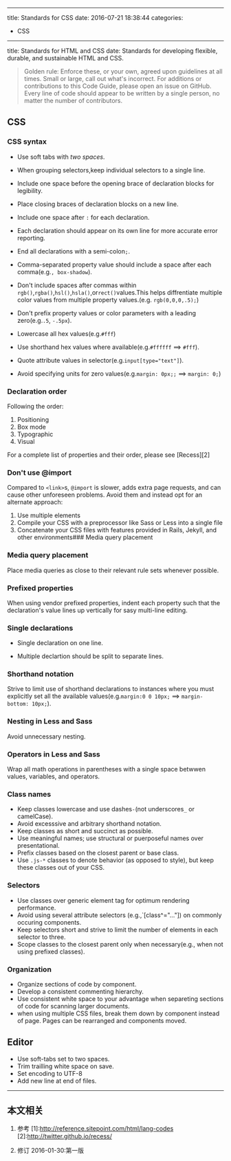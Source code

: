 ----
title: Standards for CSS
date: 2016-07-21 18:38:44
categories:
- CSS
----
title: Standards for HTML and CSS
date: 
Standards for developing flexible, durable, and sustainable HTML and CSS.
>Golden rule:
Enforce these, or your own, agreed upon guidelines at all times. Small or large, call out what's incorrect. For additions or contributions to this Code Guide, please open an issue on GitHub.
Every line of code should appear to be written by a single person, no matter the number of contributors.

## CSS
### CSS syntax
- Use soft tabs with *two spaces*.
- When grouping selectors,keep individual selectors to a single line.

- Include one space before the opening brace of declaration blocks for legibility.
- Place closing braces of declaration blocks on a new line.
- Include one space after `:` for each declaration.
- Each declaration should appear on its own line for more accurate error reporting.
- End all declarations with a semi-colon`;`.

- Comma-separated property value should include a space after each comma(e.g.`, box-shadow`).
- Don't include spaces after commas within `rgb()`,`rgba()`,`hsl()`,`hsla()`,or`rect()`values.This helps diffrentiate multiple color values from multiple property values.(e.g. `rgb(0,0,0,.5);`)
- Don't prefix property values or color parameters with a leading zero(e.g.`.5`, `-.5px`).
- Lowercase all hex values(e.g.`#fff`)
- Use shorthand hex values where available(e.g.`#ffffff` ==> `#fff`).
- Quote attribute values in selector(e.g.`input[type="text"]`).
- Avoid specifying units for zero values(e.g.`margin: 0px;;` ==> `margin: 0;`)

### Declaration order
Following the order:
1. Positioning
1. Box mode
3. Typographic
1. Visual


For a complete list of properties and their order, please see [Recess][2]

### Don't use @import
Compared to `<link>`s, `@import` is slower, adds extra page requests, and can cause other unforeseen problems. Avoid them and instead opt for an alternate approach:
1. Use multiple <link> elements
1. Compile your CSS with a preprocessor like Sass or Less into a single file
1. Concatenate your CSS files with features provided in Rails, Jekyll, and other environments### Media query placement

### Media query placement
Place media queries as close to their relevant rule sets whenever possible.


### Prefixed properties
When using vendor prefixed properties, indent each property such that the declaration's value lines up vertically for sasy multi-line editing.

### Single declarations
- Single declaration on one line.

- Multiple declartion should be split to separate lines.


### Shorthand notation
Strive to limit use of shorthand declarations to instances where you must explicitly set all the available values(e.g.`margin:0 0 10px;` ==> `margin-bottom: 10px;`).

### Nesting in Less and Sass
Avoid unnecessary nesting.

### Operators in Less and Sass
Wrap all math operations in parentheses with a single space betwwen values, variables, and operators.


### Class names
- Keep classes lowercase and use dashes`-`(not underscores`_` or camelCase).
- Avoid excesssive and arbitrary shorthand notation.
- Keep classes as short and succinct as possible.
- Use meaningful names; use structural or puerposeful names over presentational.
- Prefix classes based on the closest parent or base class.
- Use `.js-*` classes to denote behavior (as opposed to style), but keep these classes out of your CSS.

### Selectors
- Use classes over generic element tag for optimum rendering performance.
- Avoid using several attribute selectors (e.g.,`[class^="..."]) on commonly occuring components.
- Keep selectors short and strive to limit the number of elements in each selector to three.
- Scope classes to the closest parent only when necessary(e.g., when not using prefixed classes).

### Organization
- Organize sections of code by component.
- Develop a consistent commenting hierarchy.
- Use consistent white space to your advantage when separeting sections of code for scanning larger documents.
- when using multiple CSS files, break them down by component instead of page. Pages can be rearranged and components moved.

## Editor
- Use soft-tabs set to two spaces.
- Trim trailling white space on save.
- Set encoding to UTF-8
- Add new line at end of files.

***
## 本文相关
1. 参考
[1]:http://reference.sitepoint.com/html/lang-codes
[2]:http://twitter.github.io/recess/

1. 修订
2016-01-30:第一版
